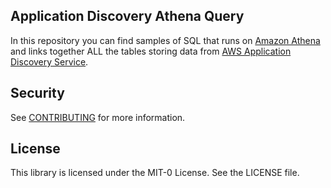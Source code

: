 ## Application Discovery Athena Query

In  this repository you can find samples of SQL that runs on [Amazon Athena](https://aws.amazon.com/athena) and links together ALL the tables storing data from [AWS Application Discovery Service](https://aws.amazon.com/application-discovery/).

## Security

See [CONTRIBUTING](CONTRIBUTING.md#security-issue-notifications) for more information.

## License

This library is licensed under the MIT-0 License. See the LICENSE file.

